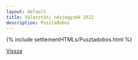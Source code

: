 ```yaml
---
layout: default
title: Választási névjegyzék 2022
description: Pusztadobos
---
```


{% include settlementHTMLs/Pusztadobos.html %}

[Vissza](../)